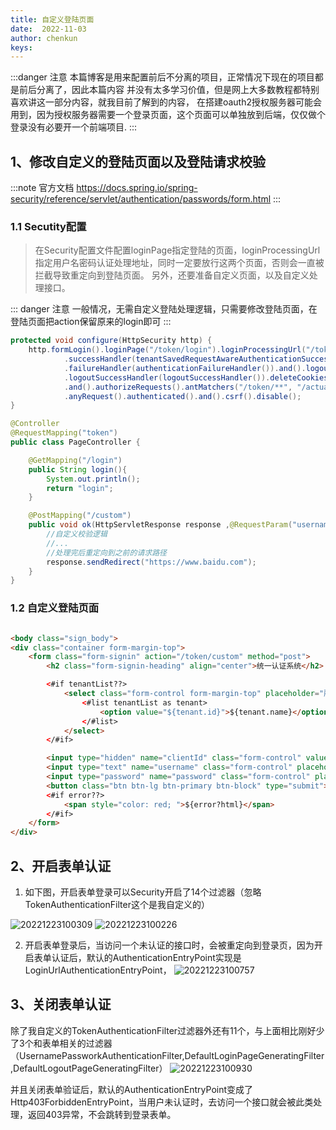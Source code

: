 ```yaml
---
title: 自定义登陆页面
date:  2022-11-03
author: chenkun
keys:
---
```


:::danger 注意
本篇博客是用来配置前后不分离的项目，正常情况下现在的项目都是前后分离了，因此本篇内容
并没有太多学习价值，但是网上大多数教程都特别喜欢讲这一部分内容，就我目前了解到的内容，
在搭建oauth2授权服务器可能会用到，因为授权服务器需要一个登录页面，这个页面可以单独放到后端，仅仅做个登录没有必要开一个前端项目.
:::

## 1、修改自定义的登陆页面以及登陆请求校验

:::note 官方文档
https://docs.spring.io/spring-security/reference/servlet/authentication/passwords/form.html
:::

### 1.1 Secutity配置

> 在Security配置文件配置loginPage指定登陆的页面，loginProcessingUrl指定用户名密码认证处理地址，同时一定要放行这两个页面，否则会一直被拦截导致重定向到登陆页面。
> 另外，还要准备自定义页面，以及自定义处理接口。

::: danger 注意
一般情况，无需自定义登陆处理逻辑，只需要修改登陆页面，在登陆页面把action保留原来的login即可
:::

~~~java
protected void configure(HttpSecurity http) {
    http.formLogin().loginPage("/token/login").loginProcessingUrl("/token/custom")
            .successHandler(tenantSavedRequestAwareAuthenticationSuccessHandler())
            .failureHandler(authenticationFailureHandler()).and().logout()
            .logoutSuccessHandler(logoutSuccessHandler()).deleteCookies("JSESSIONID").invalidateHttpSession(true)
            .and().authorizeRequests().antMatchers("/token/**", "/actuator/**", "/mobile/**").permitAll()
            .anyRequest().authenticated().and().csrf().disable();
}
~~~

```java
@Controller
@RequestMapping("token")
public class PageController {

    @GetMapping("/login")
    public String login(){
        System.out.println();
        return "login";
    }

    @PostMapping("/custom")
    public void ok(HttpServletResponse response ,@RequestParam("username")String username ,@RequestParam("password")String password){
        //自定义校验逻辑
        //...
        //处理完后重定向到之前的请求路径
        response.sendRedirect("https://www.baidu.com");
    }
}
```

### 1.2 自定义登陆页面

```html

<body class="sign_body">
<div class="container form-margin-top">
    <form class="form-signin" action="/token/custom" method="post">
        <h2 class="form-signin-heading" align="center">统一认证系统</h2>

        <#if tenantList??>
            <select class="form-control form-margin-top" placeholder="所属租户" name="TENANT-ID">
                <#list tenantList as tenant>
                    <option value="${tenant.id}">${tenant.name}</option>
                </#list>
            </select>
        </#if>

        <input type="hidden" name="clientId" class="form-control" value="pig" placeholder="所属客户端" >
        <input type="text" name="username" class="form-control" placeholder="账号" required autofocus>
        <input type="password" name="password" class="form-control" placeholder="密码" required>
        <button class="btn btn-lg btn-primary btn-block" type="submit">sign in</button>
        <#if error??>
            <span style="color: red; ">${error?html}</span>
        </#if>
    </form>
</div>
```

## 2、开启表单认证

1. 如下图，开启表单登录可以Security开启了14个过滤器（忽略TokenAuthenticationFilter这个是我自定义的）

![20221223100309](https://afatpig.oss-cn-chengdu.aliyuncs.com/blog/20221223100309.png)
![20221223100226](https://afatpig.oss-cn-chengdu.aliyuncs.com/blog/20221223100226.png)

2. 开启表单登录后，当访问一个未认证的接口时，会被重定向到登录页，因为开启表单认证后，默认的AuthenticationEntryPoint实现是LoginUrlAuthenticationEntryPoint，
![20221223100757](https://afatpig.oss-cn-chengdu.aliyuncs.com/blog/20221223100757.png)

## 3、关闭表单认证

除了我自定义的TokenAuthenticationFilter过滤器外还有11个，与上面相比刚好少了3个和表单相关的过滤器（UsernamePassworkAuthenticationFilter,DefaultLoginPageGeneratingFilter,DefaultLogoutPageGeneratingFilter）
![20221223100930](https://afatpig.oss-cn-chengdu.aliyuncs.com/blog/20221223100930.png)

并且关闭表单验证后，默认的AuthenticationEntryPoint变成了Http403ForbiddenEntryPoint，当用户未认证时，去访问一个接口就会被此类处理，返回403异常，不会跳转到登录表单。
